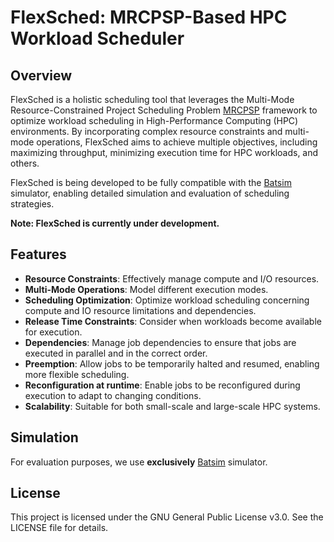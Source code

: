 # FlexSched: MRCPSP-Based HPC Workload Scheduler

## Overview
FlexSched is a holistic scheduling tool that leverages the Multi-Mode Resource-Constrained Project Scheduling Problem [MRCPSP](https://github.com/AasemAhmad/MRCPSPs) framework to optimize workload scheduling in High-Performance Computing (HPC) environments. By incorporating complex resource constraints and multi-mode operations, FlexSched aims to achieve multiple objectives, including maximizing throughput, minimizing execution time for HPC workloads, and others.

FlexSched is being developed to be fully compatible with the [Batsim](https://batsim.readthedocs.io/en/latest/) simulator, enabling detailed simulation and evaluation of scheduling strategies.

**Note: FlexSched is currently under development.**

## Features
- **Resource Constraints**: Effectively manage compute and I/O resources.
- **Multi-Mode Operations**: Model different execution modes.
- **Scheduling Optimization**: Optimize workload scheduling concerning compute and IO resource limitations and dependencies.
- **Release Time Constraints**: Consider when workloads become available for execution.
- **Dependencies**: Manage job dependencies to ensure that jobs are executed in parallel and in the correct order.
- **Preemption**: Allow jobs to be temporarily halted and resumed, enabling more flexible scheduling.
- **Reconfiguration at runtime**: Enable jobs to be reconfigured during execution to adapt to changing conditions.
- **Scalability**: Suitable for both small-scale and large-scale HPC systems.

## Simulation
For evaluation purposes, we use **exclusively** [Batsim](https://batsim.readthedocs.io/en/latest/) simulator.

## License
This project is licensed under the GNU General Public License v3.0. See the LICENSE file for details.
